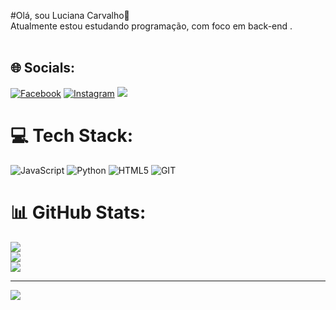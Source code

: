 #Olá, sou Luciana Carvalho👋<br>  Atualmente estou estudando programação, com foco em back-end .<br><br>


## 🌐 Socials:
[![Facebook](https://img.shields.io/badge/Facebook-%231877F2.svg?logo=Facebook&logoColor=white)](https://www.facebook.com/profile.php?id=100087603023057) [![Instagram](https://img.shields.io/badge/Instagram-%23E4405F.svg?logo=Instagram&logoColor=white)](https://www.instagram.com/luhcarvalhofenix/) <a href = "lucianamaximocarvalho@gmail.com"><img src="https://img.shields.io/badge/-Gmail-%23333?style=for-the-badge&logo=gmail&logoColor=white" target="_blank"></a>

# 💻 Tech Stack:
![JavaScript](https://img.shields.io/badge/javascript-%23323330.svg?style=for-the-badge&logo=javascript&logoColor=%23F7DF1E) ![Python](https://img.shields.io/badge/python-3670A0?style=for-the-badge&logo=python&logoColor=ffdd54) ![HTML5](https://img.shields.io/badge/html5-%23E34F26.svg?style=for-the-badge&logo=html5&logoColor=white)  ![GIT](https://img.shields.io/badge/Git-fc6d26?style=for-the-badge&logo=git&logoColor=white)
# 📊 GitHub Stats:
![](https://github-readme-stats.vercel.app/api?username=lucianacarvalho5&theme=shades-of-purple&hide_border=false&include_all_commits=false&count_private=false)<br/>
![](https://github-readme-streak-stats.herokuapp.com/?user=lucianacarvalho5&theme=shades-of-purple&hide_border=false)<br/>
![](https://github-readme-stats.vercel.app/api/top-langs/?username=lucianacarvalho5&theme=shades-of-purple&hide_border=false&include_all_commits=false&count_private=false&layout=compact)

---
[![](https://visitcount.itsvg.in/api?id=lucianacarvalho5&icon=0&color=0)](https://visitcount.itsvg.in)

<!-- Proudly created with GPRM ( https://gprm.itsvg.in ) -->
